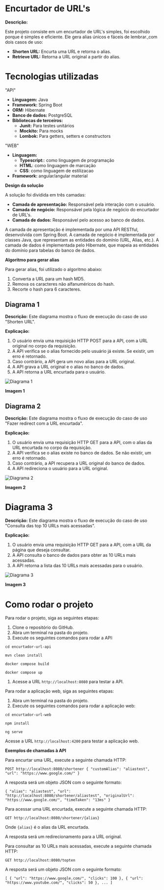 # Encurtador de URL's

**Descrição:** 

Este projeto consiste em um encurtador de URL's simples, foi escolhido porque é simples e eficiente. Ele gera alias únicos e fáceis de lembrar.,com dois casos de uso:

- **Shorten URL:** Encurta uma URL e retorna o alias.
- **Retrieve URL:** Retorna a URL original a partir do alias.

# Tecnologias utilizadas
  "API"
- **Linguagem:** Java
- **Framework:** Spring Boot
- **ORM:** Hibernate
- **Banco de dados:** PostgreSQL
- **Bibliotecas de terceiros:**
    - **Junit:** Para testes unitários
    - **Mockito:** Para mocks
    - **Lombok:** Para getters, setters e constructors
    
"WEB"
- **Linguagem:**
    - **Typescript:**: como linguagem de programação
    - **HTML**: como linguagem de marcação
    - **CSS**: como linguagem de estilizacao
- **Framework:** angular/angular material

**Design da solução**

A solução foi dividida em três camadas:

- **Camada de apresentação:** Responsável pela interação com o usuário.
- **Camada de negócio:** Responsável pela lógica de negócio do encurtador de URL's.
- **Camada de dados:** Responsável pelo acesso ao banco de dados.

A camada de apresentação é implementada por uma API RESTful, desenvolvida com Spring Boot. A camada de negócio é implementada por classes Java, que representam as entidades do domínio (URL, Alias, etc.). A camada de dados é implementada pelo Hibernate, que mapeia as entidades do domínio para tabelas do banco de dados.

**Algoritmo para gerar alias**

Para gerar alias, foi utilizado o algoritmo abaixo:

1. Converta a URL para um hash MD5.
2. Remova os caracteres não alfanuméricos do hash.
3. Recorte o hash para 6 caracteres.

## Diagrama 1

**Descrição:** Este diagrama mostra o fluxo de execução do caso de uso "Shorten URL".

**Explicação:**

1. O usuário envia uma requisição HTTP POST para a API, com a URL original no corpo da requisição.
2. A API verifica se o alias fornecido pelo usuário já existe. Se existir, um erro é retornado.
3. Caso contrário, a API gera um novo alias para a URL original.
4. A API grava a URL original e o alias no banco de dados.
5. A API retorna a URL encurtada para o usuário.

![Diagrama 1](https://imgur.com/2D6ppFq.jpg)

**Imagem 1**

## Diagrama 2

**Descrição:** Este diagrama mostra o fluxo de execução do caso de uso "Fazer redirect com a URL encurtada".

**Explicação:**

1. O usuário envia uma requisição HTTP GET para a API, com o alias da URL encurtada no corpo da requisição.
2. A API verifica se o alias existe no banco de dados. Se não existir, um erro é retornado.
3. Caso contrário, a API recupera a URL original do banco de dados.
4. A API redireciona o usuário para a URL original.

![Diagrama 2](https://imgur.com/wrFVNOE.jpg)

**Imagem 2**

# Diagrama 3

**Descrição:** Este diagrama mostra o fluxo de execução do caso de uso "Consulta das top 10 URLs mais acessadas".

**Explicação:**

1. O usuário envia uma requisição HTTP GET para a API, com a URL da página que deseja consultar.
2. A API consulta o banco de dados para obter as 10 URLs mais acessadas.
3. A API retorna a lista das 10 URLs mais acessadas para o usuário.

![Diagrama 3](https://imgur.com/4mBvs8J.jpg)

**Imagem 3**

# Como rodar o projeto

Para rodar o projeto, siga as seguintes etapas:

1. Clone o repositório do GitHub.
2. Abra um terminal na pasta do projeto.
3. Execute os seguintes comandos para rodar a API:

`cd encurtador-url-api`

`mvn clean install`

`docker compose build`

`docker compose up`


1. Acesse a URL `http://localhost:8080` para testar a API.

Para rodar a aplicação web, siga as seguintes etapas:

1. Abra um terminal na pasta do projeto.
2. Execute os seguintes comandos para rodar a aplicação web:

`cd encurtador-url-web`

`npm install`

`ng serve`


Acesse a URL `http://localhost:4200` para testar a aplicação web.

**Exemplos de chamadas à API**

Para encurtar uma URL, execute a seguinte chamada HTTP:

`POST http://localhost:8080/shortener
{
    "customAlias": "aliastest",
    "url": "https://www.google.com/"
}`

A resposta será um objeto JSON com o seguinte formato:

`{
    "alias": "aliastest",
    "url": "http://localhost:8080/shortener/aliastest",
    "originalUrl": "https://www.google.com/",
    "timeTaken": "13ms"
}`

Para acessar uma URL encurtada, execute a seguinte chamada HTTP:

`GET http://localhost:8080/shortener/{alias}`

Onde `{alias}` é o alias da URL encurtada.

A resposta será um redirecionamento para a URL original.

Para consultar as 10 URLs mais acessadas, execute a seguinte chamada HTTP:

`GET http://localhost:8080/topten`

A resposta será um objeto JSON com o seguinte formato:

`[
    {
        "url": "https://www.google.com/",
        "clicks": 100
    },
    {
        "url": "https://www.youtube.com/",
        "clicks": 50
    },
    ...
]`
